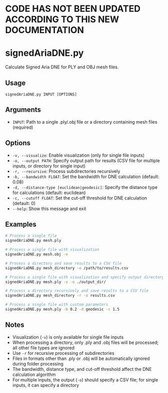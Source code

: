 # CODE HAS NOT BEEN UPDATED ACCORDING TO THIS NEW DOCUMENTATION

# signedAriaDNE.py

Calculate Signed Aria DNE for PLY and OBJ mesh files.

## Usage

```
signedAriaDNE.py INPUT [OPTIONS]
```

## Arguments

- `INPUT`: Path to a single .ply/.obj file or a directory containing mesh files (required)

## Options

- `-v, --visualize`: Enable visualization (only for single file inputs)
- `-o, --output PATH`: Specify output path for results (CSV file for multiple inputs, or directory for single input)
- `-r, --recursive`: Process subdirectories recursively
- `-b, --bandwidth FLOAT`: Set the bandwidth for DNE calculation (default: 0.08)
- `-d, --distance-type [euclidean|geodesic]`: Specify the distance type for calculations (default: euclidean)
- `-c, --cutoff FLOAT`: Set the cut-off threshold for DNE calculation (default: 0)
- `--help`: Show this message and exit

## Examples

```bash
# Process a single file
signedAriaDNE.py mesh.ply

# Process a single file with visualization
signedAriaDNE.py mesh.obj -v

# Process a directory and save results to a CSV file
signedAriaDNE.py mesh_directory -o /path/to/results.csv

# Process a single file with visualization and specify output directory
signedAriaDNE.py mesh.ply -v -o ./output_dir/

# Process a directory recursively and save results to a CSV file
signedAriaDNE.py mesh_directory -r -o results.csv

# Process a single file with custom parameters
signedAriaDNE.py mesh.ply -b 0.2 -d geodesic -c 1.5
```

## Notes

- Visualization (`-v`) is only available for single file inputs
- When processing a directory, only .ply and .obj files will be processed; all other file types are ignored
- Use `-r` for recursive processing of subdirectories
- Files in formats other than .ply or .obj will be automatically ignored during folder processing
- The bandwidth, distance type, and cut-off threshold affect the DNE calculation algorithm
- For multiple inputs, the output (`-o`) should specify a CSV file; for single inputs, it can specify a directory
